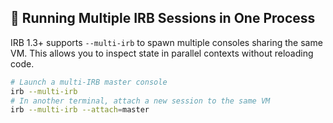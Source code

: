 ## 🚀 Running Multiple IRB Sessions in One Process

IRB 1.3+ supports `--multi-irb` to spawn multiple consoles sharing the same VM. This allows you to inspect state in parallel contexts without reloading code.

```bash
# Launch a multi-IRB master console
irb --multi-irb
# In another terminal, attach a new session to the same VM
irb --multi-irb --attach=master
```